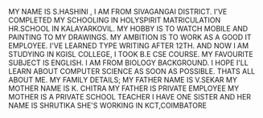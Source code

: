 MY NAME IS S.HASHINI , I AM FROM SIVAGANGAI DISTRICT. 
I'VE COMPLETED MY SCHOOLING IN HOLYSPIRIT MATRICULATION HR.SCHOOL IN KALAYARKOVIL.
MY HOBBY IS TO WATCH MOBILE AND PAINTING TO MY DRAWINGS.
MY AMBITION IS TO WORK AS A GOOD IT EMPLOYEE.
I'VE LEARNED TYPE WRITING AFTER 12TH. 
AND NOW I AM STUDYING IN KGISL COLLEGE, I TOOK B.E CSE COURSE.
MY FAVOURITE SUBJECT IS ENGLISH.
I AM FROM BIOLOGY BACKGROUND.
I HOPE I'LL LEARN ABOUT COMPUTER SCIENCE AS SOON AS POSSIBLE.
THATS ALL ABOUT ME.
MY FAMILY DETAILS;
MY FATHER NAME IS V.SEKAR
MY MOTHER NAME IS K. CHITRA 
MY FATHER IS PRIVATE EMPLOYEE
MY MOTHER IS A PRIVATE SCHOOL TEACHER
I HAVE ONE SISTER AND HER NAME IS SHRUTIKA
SHE'S WORKING IN KCT,COIMBATORE
